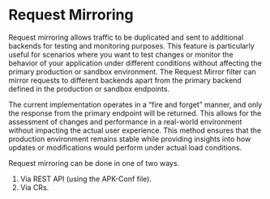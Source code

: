 # Request Mirroring

Request mirroring allows traffic to be duplicated and sent to additional backends for testing and monitoring purposes. This feature is particularly useful for scenarios where you want to test changes or monitor the behavior of your application under different conditions without affecting the primary production or sandbox environment. The Request Mirror filter can mirror requests to different backends apart from the primary backend defined in the production or sandbox endpoints.

The current implementation operates in a “fire and forget” manner, and only the response from the primary endpoint will be returned. This allows for the assessment of changes and performance in a real-world environment without impacting the actual user experience. This method ensures that the production environment remains stable while providing insights into how updates or modifications would perform under actual load conditions.

Request mirroring can be done in one of two ways.

1. Via REST API (using the APK-Conf file).
2. Via CRs.
